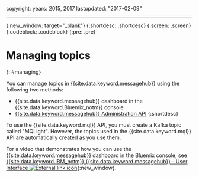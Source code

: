 copyright:
  years: 2015, 2017
lastupdated: "2017-02-09"

---

{:new_window: target="_blank"}
{:shortdesc: .shortdesc}
{:screen: .screen}
{:codeblock: .codeblock}
{:pre: .pre}

# Managing topics
{: #managing}

You can manage topics in {{site.data.keyword.messagehub}} using
the following two methods:

* {{site.data.keyword.messagehub}} dashboard in the {{site.data.keyword.Bluemix_notm}} console
* [{{site.data.keyword.messagehub}} Administration API](/docs/services/MessageHub/messagehub037.html)
{:shortdesc}

To use the {{site.data.keyword.mql}} API, you must create a
Kafka topic called "MQLight". However, the topics used in the {{site.data.keyword.mql}} API are automatically created as you use them.

For a video that demonstrates how you can use the {{site.data.keyword.messagehub}} dashboard in the Bluemix console, see [{{site.data.keyword.IBM_notm}} {{site.data.keyword.messagehub}} - User Interface ![External link icon](images/launch-glyph.svg "External link icon")](https://www.youtube.com/watch?v=lZulxqv_rHc){:new_window}.
